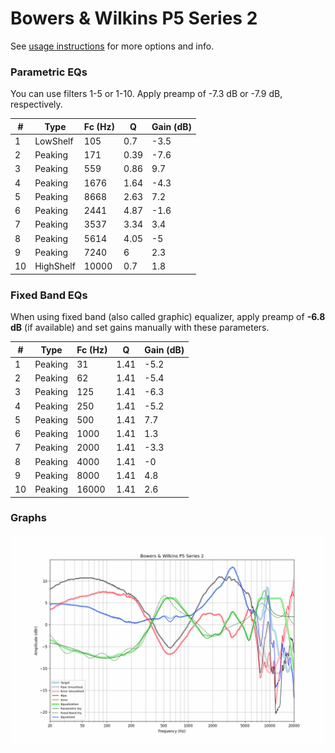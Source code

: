 # Bowers & Wilkins P5 Series 2
See [usage instructions](https://github.com/jaakkopasanen/AutoEq#usage) for more options and info.

### Parametric EQs
You can use filters 1-5 or 1-10. Apply preamp of -7.3 dB or -7.9 dB, respectively.

|   # | Type      |   Fc (Hz) |    Q |   Gain (dB) |
|-----|-----------|-----------|------|-------------|
|   1 | LowShelf  |       105 | 0.7  |        -3.5 |
|   2 | Peaking   |       171 | 0.39 |        -7.6 |
|   3 | Peaking   |       559 | 0.86 |         9.7 |
|   4 | Peaking   |      1676 | 1.64 |        -4.3 |
|   5 | Peaking   |      8668 | 2.63 |         7.2 |
|   6 | Peaking   |      2441 | 4.87 |        -1.6 |
|   7 | Peaking   |      3537 | 3.34 |         3.4 |
|   8 | Peaking   |      5614 | 4.05 |        -5   |
|   9 | Peaking   |      7240 | 6    |         2.3 |
|  10 | HighShelf |     10000 | 0.7  |         1.8 |

### Fixed Band EQs
When using fixed band (also called graphic) equalizer, apply preamp of **-6.8 dB** (if available) and set gains manually with these parameters.

|   # | Type    |   Fc (Hz) |    Q |   Gain (dB) |
|-----|---------|-----------|------|-------------|
|   1 | Peaking |        31 | 1.41 |        -5.2 |
|   2 | Peaking |        62 | 1.41 |        -5.4 |
|   3 | Peaking |       125 | 1.41 |        -6.3 |
|   4 | Peaking |       250 | 1.41 |        -5.2 |
|   5 | Peaking |       500 | 1.41 |         7.7 |
|   6 | Peaking |      1000 | 1.41 |         1.3 |
|   7 | Peaking |      2000 | 1.41 |        -3.3 |
|   8 | Peaking |      4000 | 1.41 |        -0   |
|   9 | Peaking |      8000 | 1.41 |         4.8 |
|  10 | Peaking |     16000 | 1.41 |         2.6 |

### Graphs
![](./Bowers%20&%20Wilkins%20P5%20Series%202.png)
